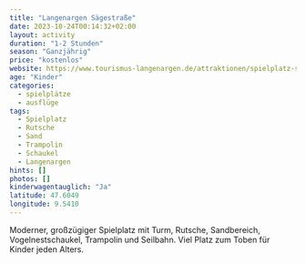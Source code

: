 ```yaml
---
title: "Langenargen Sägestraße"
date: 2023-10-24T00:14:32+02:00
layout: activity
duration: "1-2 Stunden"
season: "Ganzjährig"
price: "kostenlos"
website: https://www.tourismus-langenargen.de/attraktionen/spielplatz-saegestrasse-oberdorf-48bfc85f62
age: "Kinder"
categories:
  - spielplätze
  - ausflüge
tags:
  - Spielplatz
  - Rutsche
  - Sand
  - Trampolin
  - Schaukel
  - Langenargen
hints: []
photos: []
kinderwagentauglich: "Ja"
latitude: 47.6049
longitude: 9.5410
---
```


Moderner, großzügiger Spielplatz mit Turm, Rutsche, Sandbereich, Vogelnestschaukel, Trampolin und Seilbahn. Viel Platz zum Toben für Kinder jeden Alters.
